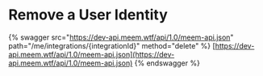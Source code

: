 # Remove a User Identity

{% swagger src="https://dev-api.meem.wtf/api/1.0/meem-api.json" path="/me/integrations/{integrationId}" method="delete" %}
[https://dev-api.meem.wtf/api/1.0/meem-api.json](https://dev-api.meem.wtf/api/1.0/meem-api.json)
{% endswagger %}
